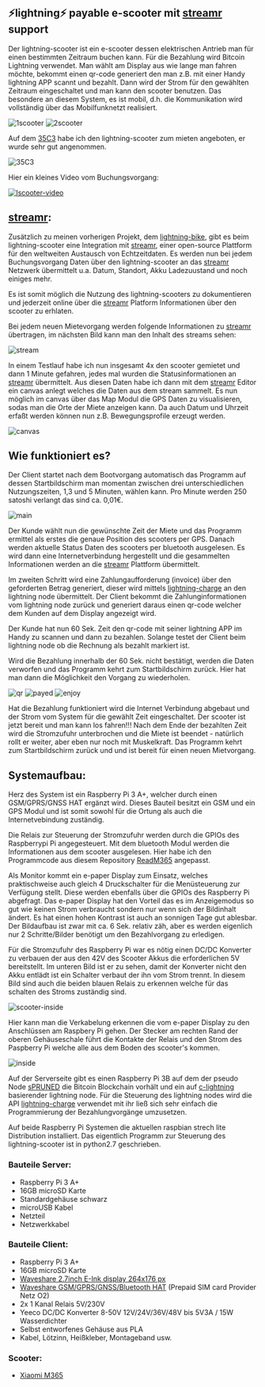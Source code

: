 ## ⚡lightning⚡ payable e-scooter mit [streamr](https://www.streamr.com/) support 

Der lightning-scooter ist ein e-scooter dessen elektrischen Antrieb man für einen bestimmten Zeitraum buchen kann. 
Für die Bezahlung wird Bitcoin Lightning verwendet. Man wählt am Display aus wie lange man fahren möchte, bekommt einen qr-code generiert den man z.B. mit einer Handy lightning APP scannt und bezahlt. Dann wird der Strom für den gewählten Zeitraum eingeschaltet und man kann den scooter benutzen. Das besondere an diesem System, es ist mobil, d.h. die Kommunikation wird vollständig über das Mobilfunknetzt realisiert.

![1scooter](img/1scooter.png)
![2scooter](img/2scooter.png)

Auf dem [35C3](https://events.ccc.de/category/congress/35c3/) habe ich den lightning-scooter zum mieten angeboten, er wurde sehr gut angenommen. 

![35C3](img/35C3.png)


Hier ein kleines Video vom Buchungsvorgang: 

[![lscooter-video](https://img.youtube.com/vi/Japhx4_71Qo/0.jpg)](https://www.youtube.com/watch?v=Japhx4_71Qo)



## [streamr](https://www.streamr.com/):

Zusätzlich zu meinen vorherigen Projekt, dem [lightning-bike](https://github.com/leblitzdick/lightning-bike), gibt es beim lightning-scooter eine Integration mit [streamr](https://www.streamr.com/), einer open-source Plattform für den weltweiten Austausch von Echtzeitdaten. Es werden nun bei jedem Buchungsvorgang Daten über den lightning-scooter an das [streamr](https://www.streamr.com/) Netzwerk übermittelt u.a. Datum, Standort, Akku Ladezuustand und noch einiges mehr.

Es ist somit möglich die Nutzung des lightning-scooters zu dokumentieren und jederzeit online über die [streamr](https://www.streamr.com/) Platform Informationen über den scooter zu erhlaten.

Bei jedem neuen Mietevorgang werden folgende Informationen zu [streamr](https://www.streamr.com/) übertragen, im nächsten Bild kann man den Inhalt des streams sehen:

![stream](img/stream.png)

In einem Testlauf habe ich nun insgesamt 4x den scooter gemietet und dann 1 Minute gefahren, jedes mal wurden die Statusinformationen an [streamr](https://www.streamr.com/) übermittelt. Aus diesen Daten habe ich dann mit dem [streamr](https://www.streamr.com/) Editor ein canvas anlegt welches die Daten aus dem stream sammelt. Es nun möglich im canvas über das Map Modul die GPS Daten zu visualisieren, sodas man die Orte der Miete anzeigen kann. Da auch Datum und Uhrzeit erfaßt werden können nun z.B. Bewegungsprofile erzeugt werden. 

![canvas](img/canvas.png)



## Wie funktioniert es?

Der Client startet nach dem Bootvorgang automatisch das Programm auf dessen Startbildschirm man momentan zwischen drei unterschiedlichen Nutzungszeiten, 1,3 und 5 Minuten, wählen kann. Pro Minute werden 250 satoshi verlangt das sind ca. 0,01€. 


![main](img/main.png)


Der Kunde wählt nun die gewünschte Zeit der Miete und das Programm ermittel als erstes die genaue Position des scooters per GPS.  Danach werden aktuelle Status Daten des scooters per bluetooth ausgelesen. Es wird dann eine Internetverbindung hergestellt und die gesammelten Informationen werden an die [streamr](https://www.streamr.com/) Plattform übermittelt. 

Im zweiten Schritt wird eine Zahlungaufforderung (invoice) über den geforderten Betrag generiert, dieser wird mittels [lightning-charge](https://github.com/ElementsProject/lightning-charge) an den lightning node übermittelt. Der Client bekommt die Zahlunginformationen vom lightning node zurück und generiert daraus einen qr-code welcher dem Kunden auf dem Display angezeigt wird. 

Der Kunde hat nun 60 Sek. Zeit den qr-code mit seiner lightning APP im Handy zu scannen und dann zu bezahlen. Solange testet der Client beim lightning node ob die Rechnung als bezahlt markiert ist. 

Wird die Bezahlung innerhalb der 60 Sek. nicht bestätigt, werden die Daten verworfen und das Programm kehrt zum Startbildschirm zurück. Hier hat man dann die Möglichkeit den Vorgang zu wiederholen.


![qr](img/qr.png)
![payed](img/payed.png)
![enjoy](img/enjoy.png)


Hat die Bezahlung funktioniert wird die Internet Verbindung abgebaut und der Strom vom System für die gewählt Zeit eingeschaltet.  Der scooter ist jetzt bereit und man kann los fahren!!! Nach dem Ende der bezahlten Zeit wird die Stromzufuhr unterbrochen und die Miete ist beendet - natürlich rollt er weiter, aber eben nur noch mit Muskelkraft. Das Programm kehrt zum Startbildschirm zurück und und ist bereit für einen neuen Mietvorgang. 


## Systemaufbau:

Herz des System ist ein Raspberry Pi 3 A+, welcher durch einen GSM/GPRS/GNSS HAT ergänzt wird. Dieses Bauteil besitzt ein GSM und ein GPS Modul und ist somit sowohl für die Ortung als auch die Internetvebindung zuständig. 

Die Relais zur Steuerung der Stromzufuhr werden durch die GPIOs des Raspberrypi Pi angegesteuert. Mit dem bluetooth Modul werden die Informationen aus dem scooter ausgelesen. Hier habe ich den Programmcode aus diesem Repository [ReadM365](https://github.com/Emeryth/ReadM365) angepasst. 

Als Monitor kommt ein e-paper Display zum Einsatz, welches praktischweise auch gleich 4 Druckschalter für die Menüsteuerung zur Verfügung stellt. Diese werden ebenfalls über die GPIOs des Raspberry Pi abgefragt. Das e-paper Display hat den Vorteil das es im Anzeigemodus so gut wie keinen Strom verbraucht sondern nur wenn sich der Bildinhalt ändert. Es hat einen hohen Kontrast ist auch an sonnigen Tage gut ablesbar. Der Bildaufbau ist zwar mit ca. 6 Sek. relativ zäh, aber es werden eigenlich nur 2 Schritte/Bilder benötigt um den Bezahlvorgang zu erledigen.

Für die Stromzufuhr des Raspberry Pi war es nötig einen DC/DC Konverter zu verbauen der aus den 42V des Scooter Akkus die erforderlichen 5V bereitstellt. Im unteren Bild ist er zu sehen, damit der Konverter nicht den Akku entlädt ist ein Schalter verbaut der ihn vom Strom trennt. In diesem Bild sind auch die beiden blauen Relais zu erkennen welche für das schalten des Stroms zuständig sind. 

![scooter-inside](img/scooter-inside.png)


Hier kann man die Verkabelung erkennen die vom e-paper Display zu den Anschlüssen am Raspbery Pi gehen. Der Stecker am rechten Rand der oberen Gehäuseschale führt die Kontakte der Relais und den Strom des Paspberry Pi welche alle aus dem Boden des scooter's kommen.

![inside](img/inside.png)


Auf der Serverseite gibt es einen Raspberry Pi 3B auf dem der pseudo Node [sPRUNED](https://github.com/gdassori/spruned) die Bitcoin Blockchain vorhält und ein auf [c-lightning](https://github.com/ElementsProject/lightning) basierender lightning node. Für die Steuerung des lightning nodes wird die API [lightning-charge](https://github.com/ElementsProject/lightning-charge) verwendet mit ihr ließ sich sehr einfach die Programmierung der Bezahlungvorgänge umzusetzen.

Auf beide Raspberry Pi Systemen die aktuellen raspbian strech lite Distribution installiert. Das eigentlich Programm zur Steuerung des lightning-scooter ist in python2.7 geschrieben.


### Bauteile Server:
- Raspberry Pi 3 A+
- 16GB microSD Karte
- Standardgehäuse schwarz
- microUSB Kabel
- Netzteil
- Netzwerkkabel

### Bauteile Client:
- Raspberry Pi 3 A+
- 16GB microSD Karte
- [Waveshare 2.7inch E-Ink display 264x176 px](https://www.waveshare.com/2.7inch-e-paper-hat.htm) 
- [Waveshare GSM/GPRS/GNSS/Bluetooth HAT](https://www.waveshare.com/wiki/GSM/GPRS/GNSS_HAT) (Prepaid SIM card Provider Netz O2)
- 2x 1 Kanal Relais 5V/230V
- Yeeco DC/DC Konverter 8-50V 12V/24V/36V/48V bis 5V3A / 15W Wasserdichter
- Selbst entworfenes Gehäuse aus PLA
- Kabel, Lötzinn, Heißkleber, Montageband usw.


### Scooter:
 - [Xiaomi M365](https://www.mi.com/global/mi-electric-scooter/)




